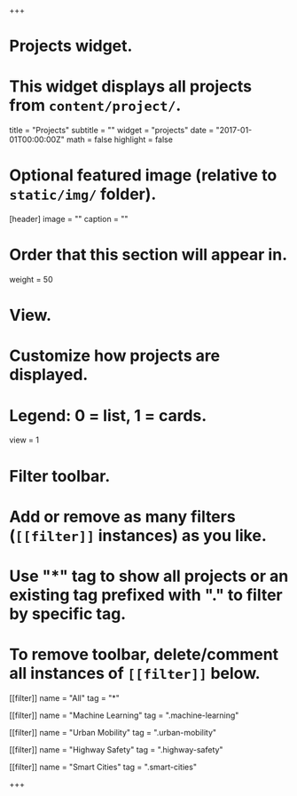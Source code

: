 +++
# Projects widget.
# This widget displays all projects from `content/project/`.
title = "Projects"
subtitle = ""
widget = "projects"
date = "2017-01-01T00:00:00Z"
math = false
highlight = false

# Optional featured image (relative to `static/img/` folder).
[header]
image = ""
caption = ""

# Order that this section will appear in.
weight = 50

# View.
# Customize how projects are displayed.
# Legend: 0 = list, 1 = cards.
view = 1

# Filter toolbar.
# Add or remove as many filters (`[[filter]]` instances) as you like.
# Use "*" tag to show all projects or an existing tag prefixed with "." to filter by specific tag.
# To remove toolbar, delete/comment all instances of `[[filter]]` below.
[[filter]]
  name = "All"
  tag = "*"
  
[[filter]]
  name = "Machine Learning"
  tag = ".machine-learning"

[[filter]]
  name = "Urban Mobility"
  tag = ".urban-mobility"

[[filter]]
  name = "Highway Safety"
  tag = ".highway-safety"
  
[[filter]]
  name = "Smart Cities"
  tag = ".smart-cities"  
  
+++
